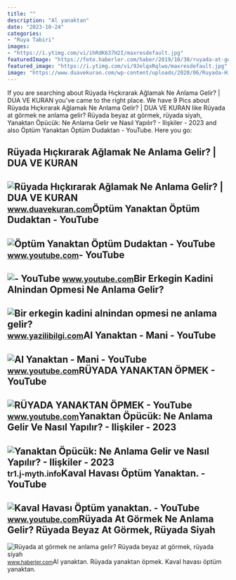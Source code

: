```yaml
---
title: ""
description: "Al yanaktan"
date: "2023-10-24"
categories:
- "Ruya Tabiri"
images:
- "https://i.ytimg.com/vi/ihRdK637H2I/maxresdefault.jpg"
featuredImage: "https://foto.haberler.com/haber/2019/10/30/ruyada-at-gormek-ne-anlama-gelir-12566959_7097_m.jpg"
featured_image: "https://i.ytimg.com/vi/9JelqxRqlwo/maxresdefault.jpg"
image: "https://www.duavekuran.com/wp-content/uploads/2020/06/Ruyada-Hickirarak-Aglamak-Ne-Anlama-Gelir.jpg"
---
```


If you are searching about Rüyada Hıçkırarak Ağlamak Ne Anlama Gelir? | DUA VE KURAN you've came to the right place. We have 9 Pics about Rüyada Hıçkırarak Ağlamak Ne Anlama Gelir? | DUA VE KURAN like Rüyada at görmek ne anlama gelir? Rüyada beyaz at görmek, rüyada siyah, Yanaktan Öpücük: Ne Anlama Gelir ve Nasıl Yapılır? - Ilişkiler - 2023 and also Öptüm Yanaktan Öptüm Dudaktan - YouTube. Here you go:

Rüyada Hıçkırarak Ağlamak Ne Anlama Gelir? | DUA VE KURAN
---------------------------------------------------------

 ![Rüyada Hıçkırarak Ağlamak Ne Anlama Gelir? | DUA VE KURAN](https://www.duavekuran.com/wp-content/uploads/2020/06/Ruyada-Hickirarak-Aglamak-Ne-Anlama-Gelir.jpg) <small>www.duavekuran.com</small>Öptüm Yanaktan Öptüm Dudaktan - YouTube
---------------------------------------

 ![Öptüm Yanaktan Öptüm Dudaktan - YouTube](https://i.ytimg.com/vi/SWhnBg0gTdE/maxresdefault.jpg?sqp=-oaymwEmCIAKENAF8quKqQMa8AEB-AGUA4AC0AWKAgwIABABGGUgUihLMA8=&rs=AOn4CLDZk6-HQqxziMbvU1US3kObsJqCTQ) <small>www.youtube.com</small>- YouTube
---------

 ![- YouTube](https://i.ytimg.com/vi/j2zgU3xwoYk/maxresdefault.jpg) <small>www.youtube.com</small>Bir Erkegin Kadini Alnindan Opmesi Ne Anlama Gelir?
---------------------------------------------------

 ![Bir erkegin kadini alnindan opmesi ne anlama gelir?](https://i.ytimg.com/vi/teeqZromZg4/mqdefault.jpg?sqp=-oaymwEcCOgCEMoBSFXyq4qpAw4IARUAAIhCGAFwAcABBg==&rs=AOn4CLBioeGMis6Y4DLdaQf07tLPman2cg) <small>www.yazilibilgi.com</small>Al Yanaktan - Mani - YouTube
----------------------------

 ![Al Yanaktan - Mani - YouTube](https://i.ytimg.com/vi/X6sJlfDScSw/maxresdefault.jpg) <small>www.youtube.com</small>RÜYADA YANAKTAN ÖPMEK - YouTube
-------------------------------

 ![RÜYADA YANAKTAN ÖPMEK - YouTube](https://i.ytimg.com/vi/9JelqxRqlwo/maxresdefault.jpg) <small>www.youtube.com</small>Yanaktan Öpücük: Ne Anlama Gelir Ve Nasıl Yapılır? - Ilişkiler - 2023
---------------------------------------------------------------------

 ![Yanaktan Öpücük: Ne Anlama Gelir ve Nasıl Yapılır? - Ilişkiler - 2023](https://a.j-myth.info/love-relationships/kiss-on-the-cheek-what-does-it-mean-how-to-do-it.webp) <small>tr1.j-myth.info</small>Kaval Havası Öptüm Yanaktan. - YouTube
--------------------------------------

 ![Kaval Havası Öptüm yanaktan. - YouTube](https://i.ytimg.com/vi/ihRdK637H2I/maxresdefault.jpg) <small>www.youtube.com</small>Rüyada At Görmek Ne Anlama Gelir? Rüyada Beyaz At Görmek, Rüyada Siyah
----------------------------------------------------------------------

 ![Rüyada at görmek ne anlama gelir? Rüyada beyaz at görmek, rüyada siyah](https://foto.haberler.com/haber/2019/10/30/ruyada-at-gormek-ne-anlama-gelir-12566959_7097_m.jpg) <small>www.haberler.com</small>Al yanaktan. Rüyada yanaktan öpmek. Kaval havası öptüm yanaktan.
